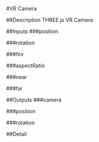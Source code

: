 #VR Camera

##Description
THREE.js VR Camera

##Inputs
###position


###rotation


###fov


###aspectRatio


###near


###far


##Outputs
###camera


###position


###rotation


##Detail

